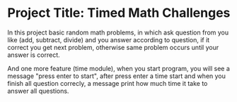 # Project Title: Timed Math Challenges

In this project basic random math problems, in which ask question from you like (add, subtract, divide) and you answer according to question, if it correct you get next problem, otherwise same problem occurs until your answer is correct.

And one more feature (time module), when you start program, you will see a message "press enter to start", after press enter a time start and when you finish all question correcly, a message print how much time it take to answer all questions.

